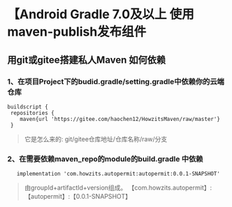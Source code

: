 # 【Android Gradle 7.0及以上 使用maven-publish发布组件

## 用git或gitee搭建私人Maven 如何依赖

### 1、在项目Project下的budid.gradle/setting.gradle中依赖你的云端仓库

```
buildscript {  
 repositories {  
 	maven{url 'https://gitee.com/haochen12/HowzitsMaven/raw/master'}  
 }

```

> 它是怎么来的: git/gitee仓库地址/仓库名称/raw/分支

### 2、在需要依赖maven_repo的module的build.gradle 中依赖

```
   implementation 'com.howzits.autopermit:autopermit:0.0.1-SNAPSHOT'
```

> 由groupId+artifactId+version组成。
> 【com.howzits.autopermit】:【autopermit】:【0.0.1-SNAPSHOT】



